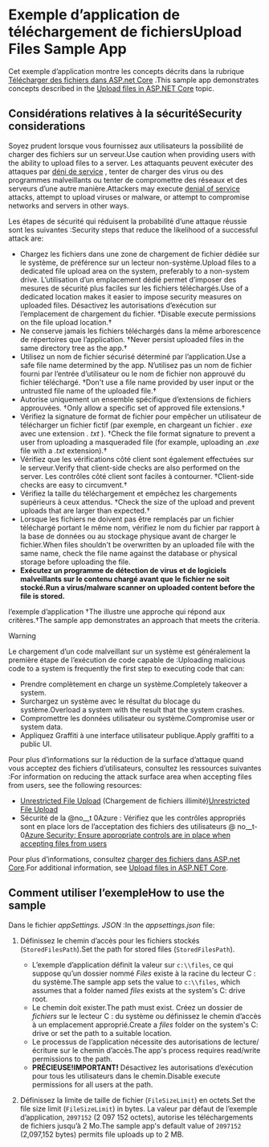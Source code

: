 # <a name="upload-files-sample-app"></a><span data-ttu-id="09e08-101">Exemple d’application de téléchargement de fichiers</span><span class="sxs-lookup"><span data-stu-id="09e08-101">Upload Files Sample App</span></span>

<span data-ttu-id="09e08-102">Cet exemple d’application montre les concepts décrits dans la rubrique [Télécharger des fichiers dans ASP.net Core](https://docs.microsoft.com/aspnet/core/mvc/models/file-uploads) .</span><span class="sxs-lookup"><span data-stu-id="09e08-102">This sample app demonstrates concepts described in the [Upload files in ASP.NET Core](https://docs.microsoft.com/aspnet/core/mvc/models/file-uploads) topic.</span></span>

## <a name="security-considerations"></a><span data-ttu-id="09e08-103">Considérations relatives à la sécurité</span><span class="sxs-lookup"><span data-stu-id="09e08-103">Security considerations</span></span>

<span data-ttu-id="09e08-104">Soyez prudent lorsque vous fournissez aux utilisateurs la possibilité de charger des fichiers sur un serveur.</span><span class="sxs-lookup"><span data-stu-id="09e08-104">Use caution when providing users with the ability to upload files to a server.</span></span> <span data-ttu-id="09e08-105">Les attaquants peuvent exécuter des attaques par [déni de service](/windows-hardware/drivers/ifs/denial-of-service) , tenter de charger des virus ou des programmes malveillants ou tenter de compromettre des réseaux et des serveurs d’une autre manière.</span><span class="sxs-lookup"><span data-stu-id="09e08-105">Attackers may execute [denial of service](/windows-hardware/drivers/ifs/denial-of-service) attacks, attempt to upload viruses or malware, or attempt to compromise networks and servers in other ways.</span></span>

<span data-ttu-id="09e08-106">Les étapes de sécurité qui réduisent la probabilité d’une attaque réussie sont les suivantes :</span><span class="sxs-lookup"><span data-stu-id="09e08-106">Security steps that reduce the likelihood of a successful attack are:</span></span>

* <span data-ttu-id="09e08-107">Chargez les fichiers dans une zone de chargement de fichier dédiée sur le système, de préférence sur un lecteur non-système.</span><span class="sxs-lookup"><span data-stu-id="09e08-107">Upload files to a dedicated file upload area on the system, preferably to a non-system drive.</span></span> <span data-ttu-id="09e08-108">L’utilisation d’un emplacement dédié permet d’imposer des mesures de sécurité plus faciles sur les fichiers téléchargés.</span><span class="sxs-lookup"><span data-stu-id="09e08-108">Use of a dedicated location makes it easier to impose security measures on uploaded files.</span></span> <span data-ttu-id="09e08-109">Désactivez les autorisations d’exécution sur l’emplacement de chargement du fichier. &dagger;</span><span class="sxs-lookup"><span data-stu-id="09e08-109">Disable execute permissions on the file upload location.&dagger;</span></span>
* <span data-ttu-id="09e08-110">Ne conserve jamais les fichiers téléchargés dans la même arborescence de répertoires que l’application. &dagger;</span><span class="sxs-lookup"><span data-stu-id="09e08-110">Never persist uploaded files in the same directory tree as the app.&dagger;</span></span>
* <span data-ttu-id="09e08-111">Utilisez un nom de fichier sécurisé déterminé par l’application.</span><span class="sxs-lookup"><span data-stu-id="09e08-111">Use a safe file name determined by the app.</span></span> <span data-ttu-id="09e08-112">N’utilisez pas un nom de fichier fourni par l’entrée d’utilisateur ou le nom de fichier non approuvé du fichier téléchargé. &dagger;</span><span class="sxs-lookup"><span data-stu-id="09e08-112">Don't use a file name provided by user input or the untrusted file name of the uploaded file.&dagger;</span></span>
* <span data-ttu-id="09e08-113">Autorise uniquement un ensemble spécifique d’extensions de fichiers approuvées. &dagger;</span><span class="sxs-lookup"><span data-stu-id="09e08-113">Only allow a specific set of approved file extensions.&dagger;</span></span>
* <span data-ttu-id="09e08-114">Vérifiez la signature de format de fichier pour empêcher un utilisateur de télécharger un fichier fictif (par exemple, en chargeant un fichier *. exe* avec une extension *. txt* ). &dagger;</span><span class="sxs-lookup"><span data-stu-id="09e08-114">Check the file format signature to prevent a user from uploading a masqueraded file (for example, uploading an *.exe* file with a *.txt* extension).&dagger;</span></span>
* <span data-ttu-id="09e08-115">Vérifiez que les vérifications côté client sont également effectuées sur le serveur.</span><span class="sxs-lookup"><span data-stu-id="09e08-115">Verify that client-side checks are also performed on the server.</span></span> <span data-ttu-id="09e08-116">Les contrôles côté client sont faciles à contourner. &dagger;</span><span class="sxs-lookup"><span data-stu-id="09e08-116">Client-side checks are easy to circumvent.&dagger;</span></span>
* <span data-ttu-id="09e08-117">Vérifiez la taille du téléchargement et empêchez les chargements supérieurs à ceux attendus. &dagger;</span><span class="sxs-lookup"><span data-stu-id="09e08-117">Check the size of the upload and prevent uploads that are larger than expected.&dagger;</span></span>
* <span data-ttu-id="09e08-118">Lorsque les fichiers ne doivent pas être remplacés par un fichier téléchargé portant le même nom, vérifiez le nom du fichier par rapport à la base de données ou au stockage physique avant de charger le fichier.</span><span class="sxs-lookup"><span data-stu-id="09e08-118">When files shouldn't be overwritten by an uploaded file with the same name, check the file name against the database or physical storage before uploading the file.</span></span>
* <span data-ttu-id="09e08-119">**Exécutez un programme de détection de virus et de logiciels malveillants sur le contenu chargé avant que le fichier ne soit stocké.**</span><span class="sxs-lookup"><span data-stu-id="09e08-119">**Run a virus/malware scanner on uploaded content before the file is stored.**</span></span>

<span data-ttu-id="09e08-120">l’exemple d’application &dagger;The illustre une approche qui répond aux critères.</span><span class="sxs-lookup"><span data-stu-id="09e08-120">&dagger;The sample app demonstrates an approach that meets the criteria.</span></span>

> [!WARNING]
> <span data-ttu-id="09e08-121">Le chargement d’un code malveillant sur un système est généralement la première étape de l’exécution de code capable de :</span><span class="sxs-lookup"><span data-stu-id="09e08-121">Uploading malicious code to a system is frequently the first step to executing code that can:</span></span>
>
> * <span data-ttu-id="09e08-122">Prendre complètement en charge un système.</span><span class="sxs-lookup"><span data-stu-id="09e08-122">Completely takeover a system.</span></span>
> * <span data-ttu-id="09e08-123">Surchargez un système avec le résultat du blocage du système.</span><span class="sxs-lookup"><span data-stu-id="09e08-123">Overload a system with the result that the system crashes.</span></span>
> * <span data-ttu-id="09e08-124">Compromettre les données utilisateur ou système.</span><span class="sxs-lookup"><span data-stu-id="09e08-124">Compromise user or system data.</span></span>
> * <span data-ttu-id="09e08-125">Appliquez Graffiti à une interface utilisateur publique.</span><span class="sxs-lookup"><span data-stu-id="09e08-125">Apply graffiti to a public UI.</span></span>
>
> <span data-ttu-id="09e08-126">Pour plus d’informations sur la réduction de la surface d’attaque quand vous acceptez des fichiers d’utilisateurs, consultez les ressources suivantes :</span><span class="sxs-lookup"><span data-stu-id="09e08-126">For information on reducing the attack surface area when accepting files from users, see the following resources:</span></span>
>
> * <span data-ttu-id="09e08-127">[Unrestricted File Upload](https://www.owasp.org/index.php/Unrestricted_File_Upload) (Chargement de fichiers illimité)</span><span class="sxs-lookup"><span data-stu-id="09e08-127">[Unrestricted File Upload](https://www.owasp.org/index.php/Unrestricted_File_Upload)</span></span>
> * <span data-ttu-id="09e08-128">Sécurité de la @no__t 0Azure : Vérifiez que les contrôles appropriés sont en place lors de l’acceptation des fichiers des utilisateurs @ no__t-0</span><span class="sxs-lookup"><span data-stu-id="09e08-128">[Azure Security: Ensure appropriate controls are in place when accepting files from users](/azure/security/azure-security-threat-modeling-tool-input-validation#controls-users)</span></span>

<span data-ttu-id="09e08-129">Pour plus d’informations, consultez [charger des fichiers dans ASP.net Core](https://docs.microsoft.com/aspnet/core/mvc/models/file-uploads).</span><span class="sxs-lookup"><span data-stu-id="09e08-129">For additional information, see [Upload files in ASP.NET Core](https://docs.microsoft.com/aspnet/core/mvc/models/file-uploads).</span></span>

## <a name="how-to-use-the-sample"></a><span data-ttu-id="09e08-130">Comment utiliser l’exemple</span><span class="sxs-lookup"><span data-stu-id="09e08-130">How to use the sample</span></span>

<span data-ttu-id="09e08-131">Dans le fichier *appSettings. JSON* :</span><span class="sxs-lookup"><span data-stu-id="09e08-131">In the *appsettings.json* file:</span></span>

1. <span data-ttu-id="09e08-132">Définissez le chemin d’accès pour les fichiers stockés (`StoredFilesPath`).</span><span class="sxs-lookup"><span data-stu-id="09e08-132">Set the path for stored files (`StoredFilesPath`).</span></span>

   * <span data-ttu-id="09e08-133">L’exemple d’application définit la valeur sur `c:\\files`, ce qui suppose qu’un dossier nommé *Files* existe à la racine du lecteur C : du système.</span><span class="sxs-lookup"><span data-stu-id="09e08-133">The sample app sets the value to `c:\\files`, which assumes that a folder named *files* exists at the system's C: drive root.</span></span>
   * <span data-ttu-id="09e08-134">Le chemin doit exister.</span><span class="sxs-lookup"><span data-stu-id="09e08-134">The path must exist.</span></span> <span data-ttu-id="09e08-135">Créez un dossier de *fichiers* sur le lecteur C : du système ou définissez le chemin d’accès à un emplacement approprié.</span><span class="sxs-lookup"><span data-stu-id="09e08-135">Create a *files* folder on the system's C: drive or set the path to a suitable location.</span></span>
   * <span data-ttu-id="09e08-136">Le processus de l’application nécessite des autorisations de lecture/écriture sur le chemin d’accès.</span><span class="sxs-lookup"><span data-stu-id="09e08-136">The app's process requires read/write permissions to the path.</span></span>
   * <span data-ttu-id="09e08-137">**PRÉCIEUSE!**</span><span class="sxs-lookup"><span data-stu-id="09e08-137">**IMPORTANT!**</span></span> <span data-ttu-id="09e08-138">Désactivez les autorisations d’exécution pour tous les utilisateurs dans le chemin.</span><span class="sxs-lookup"><span data-stu-id="09e08-138">Disable execute permissions for all users at the path.</span></span>

1. <span data-ttu-id="09e08-139">Définissez la limite de taille de fichier (`FileSizeLimit`) en octets.</span><span class="sxs-lookup"><span data-stu-id="09e08-139">Set the file size limit (`FileSizeLimit`) in bytes.</span></span> <span data-ttu-id="09e08-140">La valeur par défaut de l’exemple d’application, `2097152` (2 097 152 octets), autorise les téléchargements de fichiers jusqu’à 2 Mo.</span><span class="sxs-lookup"><span data-stu-id="09e08-140">The sample app's default value of `2097152` (2,097,152 bytes) permits file uploads up to 2 MB.</span></span>
